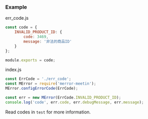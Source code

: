### Example
err_code.js
```javascript
const code = {
    INVALID_PRODUCT_ID: {
        code: 3469,
        message: '非法的商品ID'
    }
};

module.exports = code;
```

index.js
```javascript
const ErrCode = './err_code';
const MError = require('merror-meetin');
MError.configErrorCode(ErrCode);

const err = new MError(ErrCode.INVALID_PRODUCT_ID);
console.log('code', err.code, err.debugMessage, err.message);
```

Read codes in `test` for more information.